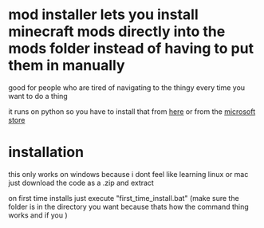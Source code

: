 # mod installer lets you install minecraft mods directly into the mods folder instead of having to put them in manually

good for people who are tired of navigating to the thingy every time you want to do a thing


it runs on python so you have to install that from <a href="https://www.python.org/downloads/">here</a> or from the <a href="https://apps.microsoft.com/search/publisher?name=Python+Software+Foundation&hl=en-us&gl=US">microsoft store</a>

# installation

this only works on windows because i dont feel like learning linux or mac
just download the code as a .zip and extract

on first time installs just  execute "first_time_install.bat" (make sure the folder is in the directory you want because thats how the command thing works and if you )